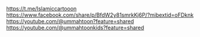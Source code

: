 https://t.me/Islamiccartooon
https://www.facebook.com/share/p/BfdW2y81smrkKj6P/?mibextid=oFDknk
https://youtube.com/@ummahtoon?feature=shared
https://youtube.com/@ummahtoonkids?feature=shared